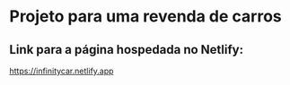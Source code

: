 # Projeto para uma revenda de carros

## Link para a página hospedada no Netlify:
https://infinitycar.netlify.app
